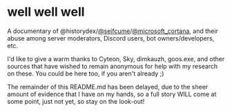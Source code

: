 # well well well
A documentary of @historydex/[@seifcume](https://discord.com/users/1029171830973530132)/[@microsoft_cortana](https://discord.com/users/1183599021365932139), and their abuse among server moderators, Discord users, bot owners/developers, etc.

I'd like to give a warm thanks to Cyteon, Sky, dimkauzh, goos.exe, and other sources that have wished to remain anonymous for help with my research on these. You could be here too, if you aren't already ;)

The remainder of this README.md has been delayed, due to the sheer amount of evidence that I have on my hands, so a full story WILL come at some point, just not yet, so stay on the look-out!